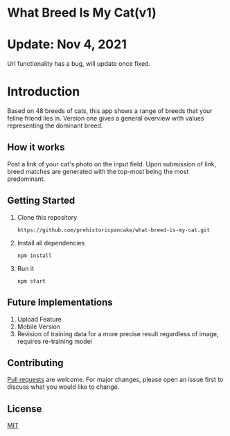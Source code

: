 # What Breed Is My Cat(v1)

# Update: Nov 4, 2021
Url functionality has a bug, will update once fixed.

# Introduction

Based on 48 breeds of cats, this app shows a range of breeds that your feline friend lies in.
Version one gives a general overview with values representing the dominant breed.

## How it works

Post a link of your cat's photo on the input field. Upon submission of link, breed matches are generated with the top-most being the most predominant.

## Getting Started
<ol>
  <li>Clone this repository </li>

`https://github.com/prehistoricpancake/what-breed-is-my-cat.git` 

<li>Install all dependencies </li>

`npm install`
 <li>Run it </li>
 
 `npm start`
 </ol>


## Future Implementations 

<ol>
  <li>Upload Feature</li>

  <li>Mobile Version</li>
  
  <li>Revision of training data for a more precise result regardless of image, requires re-training model</li>
</ol>

## Contributing
[Pull requests](https://help.github.com/en/articles/creating-a-pull-request) are welcome. For major changes, please open an issue first to discuss what you would like to change.


## License
[MIT](https://choosealicense.com/licenses/mit/)


